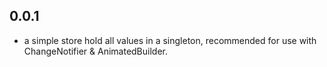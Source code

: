 ## 0.0.1

* a simple store hold all values in a singleton, recommended for use with ChangeNotifier & AnimatedBuilder.